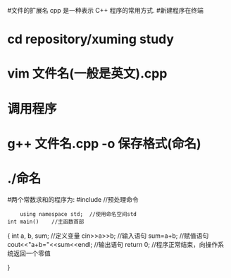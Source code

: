 #文件的扩展名 cpp 是一种表示 C++ 程序的常用方式.
#新建程序在终端
# cd repository/xuming study
# vim 文件名(一般是英文).cpp
# 调用程序 
# g++ 文件名.cpp -o 保存格式(命名)
# ./命名
#两个常数求和的程序为:
#include<iostream>  //预处理命令

        using namespace std;  //使用命名空间std
	int main()    //主函数首部
{
	int a, b, sum;  //定义变量
        cin>>a>>b;  //输入语句
        sum=a+b;  //赋值语句
        cout<<"a+b="<<sum<<endl;  //输出语句
        return 0;  //程序正常结束，向操作系统返回一个零值

}
 
